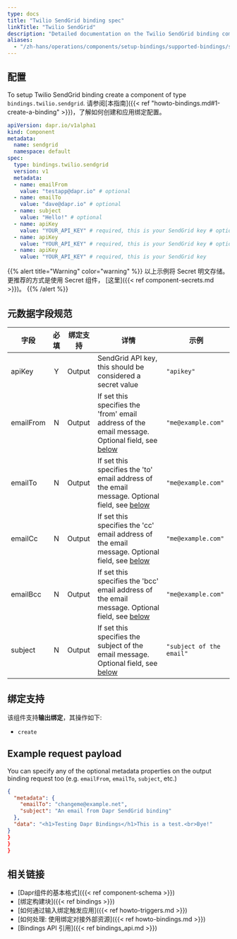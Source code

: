 ```yaml
---
type: docs
title: "Twilio SendGrid binding spec"
linkTitle: "Twilio SendGrid"
description: "Detailed documentation on the Twilio SendGrid binding component"
aliases:
  - "/zh-hans/operations/components/setup-bindings/supported-bindings/sendgrid/"
---
```


## 配置

To setup Twilio SendGrid binding create a component of type `bindings.twilio.sendgrid`. 请参阅[本指南]({{< ref "howto-bindings.md#1-create-a-binding" >}})，了解如何创建和应用绑定配置。


```yaml
apiVersion: dapr.io/v1alpha1
kind: Component
metadata:
  name: sendgrid
  namespace: default
spec:
  type: bindings.twilio.sendgrid
  version: v1
  metadata:
  - name: emailFrom
    value: "testapp@dapr.io" # optional 
  - name: emailTo
    value: "dave@dapr.io" # optional 
  - name: subject
    value: "Hello!" # optional 
  - name: apiKey
    value: "YOUR_API_KEY" # required, this is your SendGrid key # optional 
  - name: apiKey
    value: "YOUR_API_KEY" # required, this is your SendGrid key # optional 
  - name: apiKey
    value: "YOUR_API_KEY" # required, this is your SendGrid key
```

{{% alert title="Warning" color="warning" %}}
以上示例将 Secret 明文存储。 更推荐的方式是使用 Secret 组件， [这里]({{< ref component-secrets.md >}})。
{{% /alert %}}

## 元数据字段规范

| 字段        | 必填 | 绑定支持   | 详情                                                                                                                         | 示例                       |
| --------- |:--:| ------ | -------------------------------------------------------------------------------------------------------------------------- | ------------------------ |
| apiKey    | Y  | Output | SendGrid API key, this should be considered a secret value                                                                 | `"apikey"`               |
| emailFrom | N  | Output | If set this specifies the 'from' email address of the email message. Optional field, see [below](#example-request-payload) | `"me@example.com"`       |
| emailTo   | N  | Output | If set this specifies the 'to' email address of the email message. Optional field, see [below](#example-request-payload)   | `"me@example.com"`       |
| emailCc   | N  | Output | If set this specifies the 'cc' email address of the email message. Optional field, see [below](#example-request-payload)   | `"me@example.com"`       |
| emailBcc  | N  | Output | If set this specifies the 'bcc' email address of the email message. Optional field, see [below](#example-request-payload)  | `"me@example.com"`       |
| subject   | N  | Output | If set this specifies the subject of the email message. Optional field, see [below](#example-request-payload)              | `"subject of the email"` |


## 绑定支持

该组件支持**输出绑定**，其操作如下:

- `create`

## Example request payload

You can specify any of the optional metadata properties on the output binding request too (e.g. `emailFrom`, `emailTo`, `subject`, etc.)

```json
{
  "metadata": {
    "emailTo": "changeme@example.net",
    "subject": "An email from Dapr SendGrid binding"
  }, 
  "data": "<h1>Testing Dapr Bindings</h1>This is a test.<br>Bye!"
}
}
}
}
```
## 相关链接

- [Dapr组件的基本格式]({{< ref component-schema >}})
- [绑定构建块]({{< ref bindings >}})
- [如何通过输入绑定触发应用]({{< ref howto-triggers.md >}})
- [如何处理: 使用绑定对接外部资源]({{< ref howto-bindings.md >}})
- [Bindings API 引用]({{< ref bindings_api.md >}})
